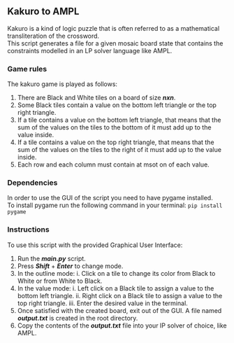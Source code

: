 ## Kakuro to AMPL

Kakuro is a kind of logic puzzle that is often referred to as a mathematical transliteration of the crossword. <br />
This script generates a file for a given mosaic board state that contains the constraints modelled in an LP solver language like AMPL.

### Game rules

The kakuro game is played as follows:
1. There are Black and White tiles on a board of size ***nxn***.
2. Some Black tiles contain a value on the bottom left triangle or the top right triangle.
3. If a tile contains a value on the bottom left triangle, that means that the sum of the values on the tiles to the bottom of it must add up to the value inside.
4. If a tile contains a value on the top right triangle, that means that the sum of the values on the tiles to the right of it must add up to the value inside.
5. Each row and each column must contain at msot on of each value.


### Dependencies

In order to use the GUI of the script you need to have pygame installed. <br />
To install pygame run the following command in your terminal:
`pip install pygame`


### Instructions

To use this script with the provided Graphical User Interface:

1. Run the **_main.py_** script.
2. Press **_Shift_** + **_Enter_** to change mode.
3. In the outline mode:
    i. Click on a tile to change its color from Black to White or from White to Black.
4. In the value mode:
    i. Left click on a Black tile to assign a value to the bottom left triangle.
    ii. Right click on a Black tile to assign a value to the top right triangle.
    iii. Enter the desired value in the terminal.
5. Once satisfied with the created board, exit out of the GUI. A file named **_output.txt_** is created in the root directory.
6. Copy the contents of the **_output.txt_** file into your IP solver of choice, like AMPL.

